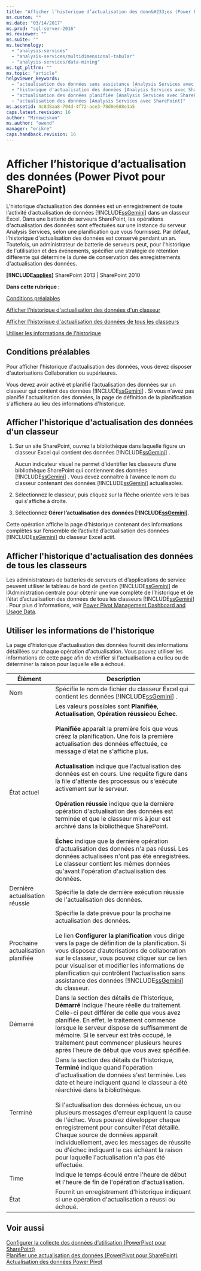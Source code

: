 ```yaml
---
title: "Afficher l’historique d’actualisation des donn&#233;es (Power Pivot pour SharePoint) | Microsoft Docs"
ms.custom: ""
ms.date: "03/14/2017"
ms.prod: "sql-server-2016"
ms.reviewer: ""
ms.suite: ""
ms.technology: 
  - "analysis-services"
  - "analysis-services/multidimensional-tabular"
  - "analysis-services/data-mining"
ms.tgt_pltfrm: ""
ms.topic: "article"
helpviewer_keywords: 
  - "actualisation des données sans assistance [Analysis Services avec SharePoint]"
  - "historique d'actualisation des données [Analysis Services avec SharePoint]"
  - "actualisation des données planifiée [Analysis Services avec SharePoint]"
  - "actualisation des données [Analysis Services avec SharePoint]"
ms.assetid: 4c8d8aa8-794d-4f72-ace3-78d0e688e1a5
caps.latest.revision: 16
author: "Minewiskan"
ms.author: "owend"
manager: "erikre"
caps.handback.revision: 16
---
```

# Afficher l’historique d’actualisation des donn&#233;es (Power Pivot pour SharePoint)
  L’historique d’actualisation des données est un enregistrement de toute l’activité d’actualisation de données [!INCLUDE[ssGemini](../../includes/ssgemini-md.md)] dans un classeur Excel. Dans une batterie de serveurs SharePoint, les opérations d'actualisation des données sont effectuées sur une instance du serveur Analysis Services, selon une planification que vous fournissez. Par défaut, l'historique d'actualisation des données est conservé pendant un an. Toutefois, un administrateur de batterie de serveurs peut, pour l'historique de l'utilisation et des événements, spécifier une stratégie de rétention différente qui détermine la durée de conservation des enregistrements d'actualisation des données.  
  
 **[!INCLUDE[applies](../../includes/applies-md.md)]**  SharePoint 2013 | SharePoint 2010  
  
 **Dans cette rubrique :**  
  
 [Conditions préalables](#prereq)  
  
 [Afficher l'historique d'actualisation des données d'un classeur](#viewhistory)  
  
 [Afficher l'historique d'actualisation des données de tous les classeurs](#viewITOps)  
  
 [Utiliser les informations de l'historique](#pageelements)  
  
##  <a name="prereq"></a> Conditions préalables  
 Pour afficher l'historique d'actualisation des données, vous devez disposer d'autorisations Collaboration ou supérieures.  
  
 Vous devez avoir activé et planifié l’actualisation des données sur un classeur qui contient des données [!INCLUDE[ssGemini](../../includes/ssgemini-md.md)] . Si vous n'avez pas planifié l'actualisation des données, la page de définition de la planification s'affichera au lieu des informations d'historique.  
  
##  <a name="viewhistory"></a> Afficher l'historique d'actualisation des données d'un classeur  
  
1.  Sur un site SharePoint, ouvrez la bibliothèque dans laquelle figure un classeur Excel qui contient des données [!INCLUDE[ssGemini](../../includes/ssgemini-md.md)] .  
  
     Aucun indicateur visuel ne permet d’identifier les classeurs d’une bibliothèque SharePoint qui contiennent des données [!INCLUDE[ssGemini](../../includes/ssgemini-md.md)] . Vous devez connaître à l’avance le nom du classeur contenant des données [!INCLUDE[ssGemini](../../includes/ssgemini-md.md)] actualisables.  
  
2.  Sélectionnez le classeur, puis cliquez sur la flèche orientée vers le bas qui s'affiche à droite.  
  
3.  Sélectionnez **Gérer l’actualisation des données [!INCLUDE[ssGemini](../../includes/ssgemini-md.md)]**.  
  
 Cette opération affiche la page d’historique contenant des informations complètes sur l’ensemble de l’activité d’actualisation des données [!INCLUDE[ssGemini](../../includes/ssgemini-md.md)] du classeur Excel actif.  
  
##  <a name="viewITOps"></a> Afficher l'historique d'actualisation des données de tous les classeurs  
 Les administrateurs de batteries de serveurs et d’applications de service peuvent utiliser le tableau de bord de gestion [!INCLUDE[ssGemini](../../includes/ssgemini-md.md)] de l’Administration centrale pour obtenir une vue complète de l’historique et de l’état d’actualisation des données de tous les classeurs [!INCLUDE[ssGemini](../../includes/ssgemini-md.md)] . Pour plus d’informations, voir [Power Pivot Management Dashboard and Usage Data](../../analysis-services/power-pivot-sharepoint/power-pivot-management-dashboard-and-usage-data.md).  
  
##  <a name="pageelements"></a> Utiliser les informations de l'historique  
 La page d'historique d'actualisation des données fournit des informations détaillées sur chaque opération d'actualisation. Vous pouvez utiliser les informations de cette page afin de vérifier si l'actualisation a eu lieu ou de déterminer la raison pour laquelle elle a échoué.  
  
|Élément|Description|  
|----------|-----------------|  
|Nom|Spécifie le nom de fichier du classeur Excel qui contient les données [!INCLUDE[ssGemini](../../includes/ssgemini-md.md)] .|  
|État actuel|Les valeurs possibles sont **Planifiée**, **Actualisation**, **Opération réussie**ou **Échec**.<br /><br /> **Planifiée** apparaît la première fois que vous créez la planification. Une fois la première actualisation des données effectuée, ce message d'état ne s'affiche plus.<br /><br /> **Actualisation** indique que l'actualisation des données est en cours. Une requête figure dans la file d'attente des processus ou s'exécute activement sur le serveur.<br /><br /> **Opération réussie** indique que la dernière opération d'actualisation des données est terminée et que le classeur mis à jour est archivé dans la bibliothèque SharePoint.<br /><br /> **Échec** indique que la dernière opération d'actualisation des données n'a pas réussi. Les données actualisées n'ont pas été enregistrées. Le classeur contient les mêmes données qu'avant l'opération d'actualisation des données.|  
|Dernière actualisation réussie|Spécifie la date de dernière exécution réussie de l'actualisation des données.|  
|Prochaine actualisation planifiée|Spécifie la date prévue pour la prochaine actualisation des données.<br /><br /> Le lien **Configurer la planification** vous dirige vers la page de définition de la planification. Si vous disposez d’autorisations de collaboration sur le classeur, vous pouvez cliquer sur ce lien pour visualiser et modifier les informations de planification qui contrôlent l’actualisation sans assistance des données [!INCLUDE[ssGemini](../../includes/ssgemini-md.md)] du classeur.|  
|Démarré|Dans la section des détails de l'historique, **Démarré** indique l'heure réelle du traitement. Celle-ci peut différer de celle que vous avez planifiée. En effet, le traitement commence lorsque le serveur dispose de suffisamment de mémoire. Si le serveur est très occupé, le traitement peut commencer plusieurs heures après l'heure de début que vous avez spécifiée.|  
|Terminé|Dans la section des détails de l'historique, **Terminé** indique quand l'opération d'actualisation de données s'est terminée. Les date et heure indiquent quand le classeur a été réarchivé dans la bibliothèque.<br /><br /> Si l'actualisation des données échoue, un ou plusieurs messages d'erreur expliquent la cause de l'échec. Vous pouvez développer chaque enregistrement pour consulter l'état détaillé. Chaque source de données apparaît individuellement, avec les messages de réussite ou d'échec indiquant le cas échéant la raison pour laquelle l'actualisation n'a pas été effectuée.|  
|Time|Indique le temps écoulé entre l'heure de début et l'heure de fin de l'opération d'actualisation.|  
|État|Fournit un enregistrement d'historique indiquant si une opération d'actualisation a réussi ou échoué.|  
  
## Voir aussi  
 [Configurer la collecte des données d’utilisation &#40;PowerPivot pour SharePoint&#41;](../../analysis-services/power-pivot-sharepoint/configure-usage-data-collection-for-power-pivot-for-sharepoint.md)   
 [Planifier une actualisation des données (PowerPivot pour SharePoint)](http://msdn.microsoft.com/fr-fr/8571208f-6aae-4058-83c6-9f916f5e2f9b)   
 [Actualisation des données Power Pivot](../../analysis-services/power-pivot-sharepoint/power-pivot-data-refresh.md)  
  
  